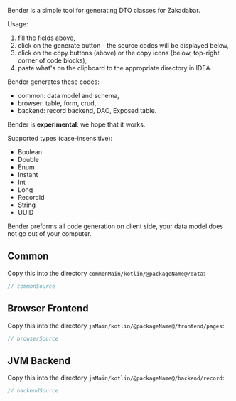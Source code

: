 Bender is a simple tool for generating DTO classes for Zakadabar.

Usage:

1. fill the fields above, 
1. click on the generate button - the source codes will be displayed below,
1. click on the copy buttons (above) or the copy icons (below, top-right corner of code blocks),
1. paste what's on the clipboard to the appropriate directory in IDEA.

Bender generates these codes:

* common: data model and schema,
* browser: table, form, crud,
* backend: record backend, DAO, Exposed table.

Bender is **experimental**: we hope that it works.

Supported types (case-insensitive):

* Boolean
* Double
* Enum
* Instant
* Int
* Long
* RecordId  
* String
* UUID

Bender preforms all code generation on client side, your data model does not go
out of your computer.

## Common

Copy this into the directory `commonMain/kotlin/@packageName@/data`:

```kotlin
// commonSource
```

## Browser Frontend

Copy this into the directory `jsMain/kotlin/@packageName@/frontend/pages`:

```kotlin
// browserSource
```

## JVM Backend

Copy this into the directory `jsMain/kotlin/@packageName@/backend/record`:

```kotlin
// backendSource
```